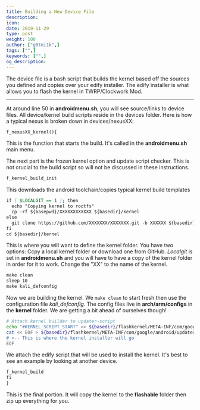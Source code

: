 ```yaml
---
title: Building a New Device File
description:
icon:
date: 2019-11-29
type: post
weight: 100
author: ["g0tmi1k",]
tags: ["",]
keywords: ["",]
og_description:
---
```


The device file is a bash script that builds the kernel based off the sources you defined and copies over your edify installer. The edify installer is what allows you to flash the kernel in TWRP/Clockwork Mod.

------------------

At around line 50 in **androidmenu.sh**, you will see source/links to device files. All device/kernel build scripts reside in the devices folder. Here is how a typical nexus is broken down in devices/nexusXX:

```html
f_nexusXX_kernel(){
```
This is the function that starts the build. It's called in the **androidmenu.sh** main menu.

The next part is the frozen kernel option and update script checker. This is not crucial to the build script so will not be discussed in these instructions.

```html
f_kernel_build_init
```

This downloads the android toolchain/copies typical kernel build templates

```markdown
if [ $LOCALGIT == 1 ]; then
  echo "Copying kernel to rootfs"
  cp -rf ${basepwd}/XXXXXXXXXXXX ${basedir}/kernel
else
  git clone https://github.com/XXXXXXX/XXXXXXX.git -b XXXXXX ${basedir}/kernel
fi
cd ${basedir}/kernel
```

This is where you will want to define the kernel folder. You have two options:  Ccpy a local kernel folder or download one from GitHub. _Localgit_ is set in **androidmenu.sh** and you will have to have a copy of the kernel folder in order for it to work. Change the "XX" to the name of the kernel.

```markdown
make clean
sleep 10
make kali_defconfig
```

Now we are building the kernel. We `make clean` to start fresh then use the configuration file _kali_defconfig_. The config files live in **arch/arm/configs** in the **kernel** folder. We are getting a bit ahead of ourselves though!

```bash
# Attach kernel builder to updater-script
echo "#KERNEL_SCRIPT_START" >> ${basedir}/flashkernel/META-INF/com/google/android/updater-script
cat << EOF > ${basedir}/flashkernel/META-INF/com/google/android/updater-script
# <-- This is where the kernel installer will go
EOF
```

We attach the edify script that will be used to install the kernel. It's best to see an example by looking at another device.

```html
f_kernel_build
fi
}
```

This is the final portion. It will copy the kernel to the **flashable** folder then zip up everything for you.
